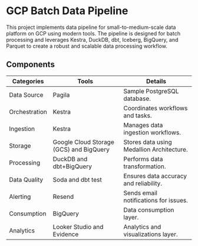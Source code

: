 # GCP Batch Data Pipeline

This project implements data pipeline for small-to-medium-scale data platform on GCP using modern tools. The pipeline is designed for batch processing and leverages Kestra, DuckDB, dbt, Iceberg, BigQuery, and Parquet to create a robust and scalable data processing workflow.

## Components

| **Categories**          | **Tools**                              | **Details**                               |
|------------------------|-----------------------------------------|-------------------------------------------|
| Data Source            | Pagila                                  | Sample PostgreSQL database.               |
| Orchestration          | Kestra                                  | Coordinates workflows and tasks.          |
| Ingestion              | Kestra                                  | Manages data ingestion workflows.         |
| Storage                | Google Cloud Storage (GCS) and BigQuery | Stores data using Medallion Architecture. |
| Processing             | DuckDB and dbt+BigQuery                 | Performs data transformation.             |
| Data Quality           | Soda and dbt test                       | Ensures data accuracy and reliability.    |
| Alerting               | Resend                                  | Sends email notifications for issues.     |
| Consumption            | BigQuery                                | Data consumption layer.                   |
| Analytics              | Looker Studio and Evidence              | Analytics and visualizations layer.       |
